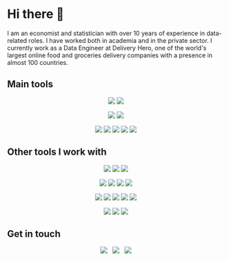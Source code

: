 # Hi there 👋

I am an economist and statistician with over 10 years of experience in data-related roles. I have worked both in
academia and in the private sector. I currently work as a Data Engineer at Delivery Hero, one of the world's largest
online food and groceries delivery companies with a presence in almost 100 countries.

## Main tools

<p align="center">
  <!-- Languages -->
  <img src="https://skills.syvixor.com/api/icons?i=python,sql,markdown,html,css3,javascript,nodejs" />
  <!-- Terminals -->
  <img src="https://skills.syvixor.com/api/icons?i=bash,zshell,homebrew,npm,pypi" />
</p>
<p align="center">
  <!-- Libraries and frameworks -->
  <img src="https://skills.syvixor.com/api/icons?i=airflow,pytest,spark,astraluv,psycopg,sqlalchemy,regex,mkdocs" />
  <!-- Version control -->
  <img src="https://skills.syvixor.com/api/icons?perline=15&i=git,github,githubactions,githubpages,dependabot,mermaid" />
</p>
<p align="center">
  <!-- Operating systems -->
  <img src="https://skills.syvixor.com/api/icons?perline=15&i=linux,macos" />
  <!--  -->
  <img src="https://skills.syvixor.com/api/icons?perline=15&i=terraform,docker,vscode" />
  <!-- Cloud and databases -->
  <img src="https://skills.syvixor.com/api/icons?perline=15&i=googlecloud,googlebigquery,postgresql" />
  <!-- Data serialization languages -->
  <img src="https://skills.syvixor.com/api/icons?perline=15&i=yaml,json,jsonschema,toml" />
  <!-- Business tools -->
  <img src="https://skills.syvixor.com/api/icons?perline=15&i=slack,jira,lookerstudio" />
</p>
<p align="center">
</p>

## Other tools I work with

<p align="center">
  <!-- Languages -->
  <img src="https://skills.syvixor.com/api/icons?i=r,java,scala,c,gnu,matlab,stata,latex" />
  <!-- Terminals -->
  <img src="https://skills.syvixor.com/api/icons?i=gitbash,powershell" />
  <!-- Libraries and frameworks -->
  <img src="https://skills.syvixor.com/api/icons?i=anaconda,jupyter,flask,django" />
</p>
<p align="center">
  <img src="https://skills.syvixor.com/api/icons?i=apache,apachehive,apachehadoop" />
  <img src="https://skills.syvixor.com/api/icons?i=numpy,keras,matplotlib,pandas,polars" />
  <img src="https://skills.syvixor.com/api/icons?i=scipy,seaborn,scikitlearn,tensorflow" />
  <img src="https://skills.syvixor.com/api/icons?i=eslint,prettier" />
</p>
<p align="center">
  <img src="https://skills.syvixor.com/api/icons?i=jquery,jest,bootstrap" />
  <img src="https://skills.syvixor.com/api/icons?i=hugo" />
  <!-- Version control -->
  <img src="https://skills.syvixor.com/api/icons?perline=15&i=gitkraken,jenkins" />
  <!-- Operating systems -->
  <img src="https://skills.syvixor.com/api/icons?perline=15&i=windows" />
  <!--  -->
  <img src="https://skills.syvixor.com/api/icons?perline=15&i=ansible,kubernetes,notepadplusplus,xcode,pycharm,drawio" />
</p>
<p align="center">
  <!-- Cloud and databases -->
  <img src="https://skills.syvixor.com/api/icons?i=sqlserver,sqlite,amazonwebservices,heroku,netlify,vercel" />
  <!-- Data serialization languages -->
  <img src="https://skills.syvixor.com/api/icons?perline=15&i=xml" />
  <!-- Business tools -->
  <img src="https://skills.syvixor.com/api/icons?perline=15&i=trello,confluence,tableau,grafana,datadog" />
</p>

## Get in touch

<p align="center">
  <a href="https://www.linkedin.com/in/danielczarnievicz/" style="text-decoration:none;"
  ><img src="https://skills.syvixor.com/api/icons?perline=15&i=linkedin" /></a>
  &nbsp;
  <a href="https://stackoverflow.com/users/5908830/daniel" style="text-decoration:none;"
  ><img src="https://skills.syvixor.com/api/icons?perline=15&i=stackoverflow" /></a>
  &nbsp;
  <a href="https://github.com/daczarne" style="text-decoration:none;"
  ><img src="https://skills.syvixor.com/api/icons?perline=15&i=github" /></a>
</p>
